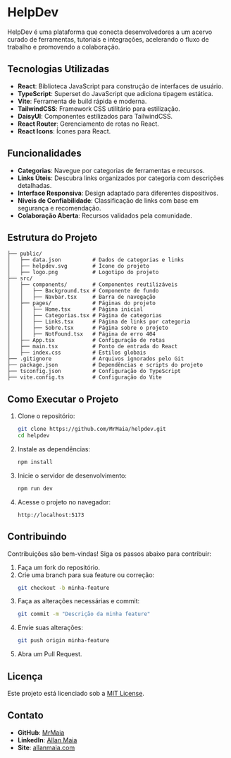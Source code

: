 # HelpDev

HelpDev é uma plataforma que conecta desenvolvedores a um acervo curado de ferramentas, tutoriais e integrações, acelerando o fluxo de trabalho e promovendo a colaboração.

## Tecnologias Utilizadas

- **React**: Biblioteca JavaScript para construção de interfaces de usuário.
- **TypeScript**: Superset do JavaScript que adiciona tipagem estática.
- **Vite**: Ferramenta de build rápida e moderna.
- **TailwindCSS**: Framework CSS utilitário para estilização.
- **DaisyUI**: Componentes estilizados para TailwindCSS.
- **React Router**: Gerenciamento de rotas no React.
- **React Icons**: Ícones para React.

## Funcionalidades

- **Categorias**: Navegue por categorias de ferramentas e recursos.
- **Links Úteis**: Descubra links organizados por categoria com descrições detalhadas.
- **Interface Responsiva**: Design adaptado para diferentes dispositivos.
- **Níveis de Confiabilidade**: Classificação de links com base em segurança e recomendação.
- **Colaboração Aberta**: Recursos validados pela comunidade.

## Estrutura do Projeto

```
├── public/
│   ├── data.json          # Dados de categorias e links
│   ├── helpdev.svg        # Ícone do projeto
│   ├── logo.png           # Logotipo do projeto
├── src/
│   ├── components/        # Componentes reutilizáveis
│   │   ├── Background.tsx # Componente de fundo
│   │   ├── Navbar.tsx     # Barra de navegação
│   ├── pages/             # Páginas do projeto
│   │   ├── Home.tsx       # Página inicial
│   │   ├── Categorias.tsx # Página de categorias
│   │   ├── Links.tsx      # Página de links por categoria
│   │   ├── Sobre.tsx      # Página sobre o projeto
│   │   ├── NotFound.tsx   # Página de erro 404
│   ├── App.tsx            # Configuração de rotas
│   ├── main.tsx           # Ponto de entrada do React
│   ├── index.css          # Estilos globais
├── .gitignore             # Arquivos ignorados pelo Git
├── package.json           # Dependências e scripts do projeto
├── tsconfig.json          # Configuração do TypeScript
├── vite.config.ts         # Configuração do Vite
```

## Como Executar o Projeto

1. Clone o repositório:
   ```bash
   git clone https://github.com/MrMaia/helpdev.git
   cd helpdev
   ```

2. Instale as dependências:
   ```bash
   npm install
   ```

3. Inicie o servidor de desenvolvimento:
   ```bash
   npm run dev
   ```

4. Acesse o projeto no navegador:
   ```
   http://localhost:5173
   ```

## Contribuindo

Contribuições são bem-vindas! Siga os passos abaixo para contribuir:

1. Faça um fork do repositório.
2. Crie uma branch para sua feature ou correção:
   ```bash
   git checkout -b minha-feature
   ```
3. Faça as alterações necessárias e commit:
   ```bash
   git commit -m "Descrição da minha feature"
   ```
4. Envie suas alterações:
   ```bash
   git push origin minha-feature
   ```
5. Abra um Pull Request.

## Licença

Este projeto está licenciado sob a [MIT License](LICENSE).

## Contato

- **GitHub**: [MrMaia](https://github.com/MrMaia)
- **LinkedIn**: [Allan Maia](https://www.linkedin.com/in/allan-maia51/)
- **Site**: [allanmaia.com](https://allanmaia.com)
